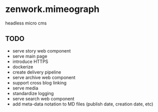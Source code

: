 # zenwork.mimeograph
headless micro cms

## TODO
* serve story web component
* serve main page
* introduce HTTPS
* dockerize
* create delivery pipeline
* serve archive web component
* support cross blog linking
* serve media
* standardize logging
* serve search web component
* add meta-data notation to MD files (publish date, creation date, etc)


